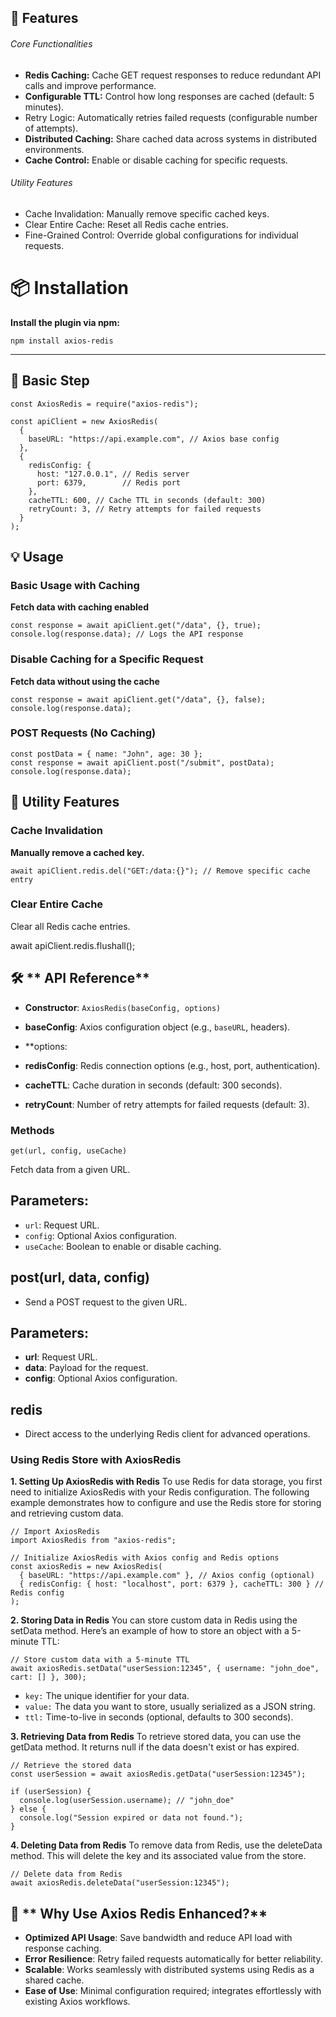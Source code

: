 ## 🚀 Features
###### Core Functionalities
- **Redis Caching:** Cache GET request responses to reduce redundant API calls and improve performance.
- **Configurable TTL:** Control how long responses are cached (default: 5 minutes).
- Retry Logic: Automatically retries failed requests (configurable number of attempts).
- **Distributed Caching:** Share cached data across systems in distributed environments.
- **Cache Control:** Enable or disable caching for specific requests.

###### Utility Features
- Cache Invalidation: Manually remove specific cached keys.
- Clear Entire Cache: Reset all Redis cache entries.
- Fine-Grained Control: Override global configurations for individual requests.

# 📦 Installation
**Install the plugin via npm:**



    npm install axios-redis

---

## 🚀 **Basic Step**


    const AxiosRedis = require("axios-redis");
    
    const apiClient = new AxiosRedis(
      {
        baseURL: "https://api.example.com", // Axios base config
      },
      {
        redisConfig: {
          host: "127.0.0.1", // Redis server
          port: 6379,        // Redis port
        },
        cacheTTL: 600, // Cache TTL in seconds (default: 300)
        retryCount: 3, // Retry attempts for failed requests
      }
    );


## 💡 **Usage**

### Basic Usage with Caching

**Fetch data with caching enabled**


    const response = await apiClient.get("/data", {}, true);
    console.log(response.data); // Logs the API response


### Disable Caching for a Specific Request

**Fetch data without using the cache**


    const response = await apiClient.get("/data", {}, false);
    console.log(response.data);


### POST Requests (No Caching)



    const postData = { name: "John", age: 30 };
    const response = await apiClient.post("/submit", postData);
    console.log(response.data);


## 🔧 **Utility Features**

### Cache Invalidation
**Manually remove a cached key.**


    await apiClient.redis.del("GET:/data:{}"); // Remove specific cache entry

### Clear Entire Cache
Clear all Redis cache entries.

await apiClient.redis.flushall();




## 🛠 ** API Reference**
- **Constructor**: `AxiosRedis(baseConfig, options)`
 - **baseConfig**: Axios configuration object (e.g., `baseURL`, headers).

 - **options:
 - **redisConfig**: Redis connection options (e.g., host, port, authentication).
 - **cacheTTL**: Cache duration in seconds (default: 300 seconds).
 - **retryCount**: Number of retry attempts for failed requests (default: 3).

### Methods

 

    get(url, config, useCache)
 Fetch data from a given URL.

## Parameters:
   - `url`: Request URL.
   - `config`: Optional Axios configuration.
   - `useCache`: Boolean to enable or disable caching.

## **post(url, data, config)**

 - Send a POST request to the given URL.
 
## Parameters:
   - **url**: Request URL.
   - **data**: Payload for the request.
   - **config**: Optional Axios configuration.

## redis

 - Direct access to the underlying Redis client for advanced operations.

### Using Redis Store with AxiosRedis
**1. Setting Up AxiosRedis with Redis**
To use Redis for data storage, you first need to initialize AxiosRedis with your Redis configuration. The following example demonstrates how to configure and use the Redis store for storing and retrieving custom data.



    // Import AxiosRedis
    import AxiosRedis from "axios-redis";
    
    // Initialize AxiosRedis with Axios config and Redis options
    const axiosRedis = new AxiosRedis(
      { baseURL: "https://api.example.com" }, // Axios config (optional)
      { redisConfig: { host: "localhost", port: 6379 }, cacheTTL: 300 } // Redis config
    );
	

**2. Storing Data in Redis**
You can store custom data in Redis using the setData method. Here’s an example of how to store an object with a 5-minute TTL:




    // Store custom data with a 5-minute TTL
    await axiosRedis.setData("userSession:12345", { username: "john_doe", cart: [] }, 300);

- `key:` The unique identifier for your data.
- `value:` The data you want to store, usually serialized as a JSON string.
- `ttl:` Time-to-live in seconds (optional, defaults to 300 seconds).

**3. Retrieving Data from Redis**
To retrieve stored data, you can use the getData method. It returns null if the data doesn't exist or has expired.




    // Retrieve the stored data
    const userSession = await axiosRedis.getData("userSession:12345");
    
    if (userSession) {
      console.log(userSession.username); // "john_doe"
    } else {
      console.log("Session expired or data not found.");
    }

**4. Deleting Data from Redis**
To remove data from Redis, use the deleteData method. This will delete the key and its associated value from the store.




    // Delete data from Redis
    await axiosRedis.deleteData("userSession:12345");


## 🌟 **  Why Use Axios Redis Enhanced?**
- **Optimized API Usage**: Save bandwidth and reduce API load with response caching.
- **Error Resilience**: Retry failed requests automatically for better reliability.
- **Scalable**: Works seamlessly with distributed systems using Redis as a shared cache.
- **Ease of Use**: Minimal configuration required; integrates effortlessly with existing Axios workflows.
